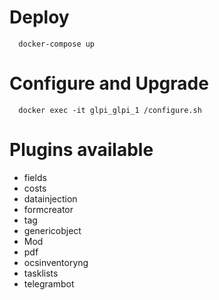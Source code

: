 # Deploy

      docker-compose up
      
      
# Configure and Upgrade

      docker exec -it glpi_glpi_1 /configure.sh
      
# Plugins available

 - fields
 - costs
 - datainjection
 - formcreator
 - tag
 - genericobject
 - Mod
 - pdf
 - ocsinventoryng
 - tasklists
 - telegrambot
      
